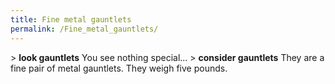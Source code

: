 ```yaml
---
title: Fine metal gauntlets
permalink: /Fine_metal_gauntlets/
---
```


\> **look gauntlets**
You see nothing special...
\> **consider gauntlets**
They are a fine pair of metal gauntlets.
They weigh five pounds.